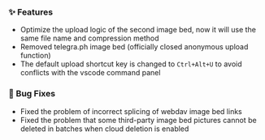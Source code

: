 ### ✨ Features

- Optimize the upload logic of the second image bed, now it will use the same file name and compression method
- Removed telegra.ph image bed (officially closed anonymous upload function)
- The default upload shortcut key is changed to `Ctrl+Alt+U` to avoid conflicts with the vscode command panel

### 🐛 Bug Fixes

- Fixed the problem of incorrect splicing of webdav image bed links
- Fixed the problem that some third-party image bed pictures cannot be deleted in batches when cloud deletion is enabled

